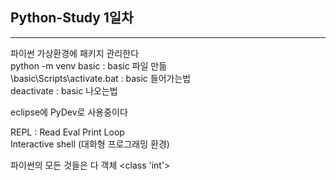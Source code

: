 ## Python-Study 1일차  
        
        
***   
      
파이썬 가상환경에 패키지 관리한다      
python -m venv basic        : basic 파일 만듦            
\basic\Scripts\activate.bat : basic 들어가는법      
deactivate                  : basic 나오는법      
      
eclipse에 PyDev로 사용중이다       
      
REPL : Read Eval Print Loop      
Interactive shell (대화형 프로그래밍 환경)      
      
파이썬의 모든 것들은 다 객체 <class 'int'>      
